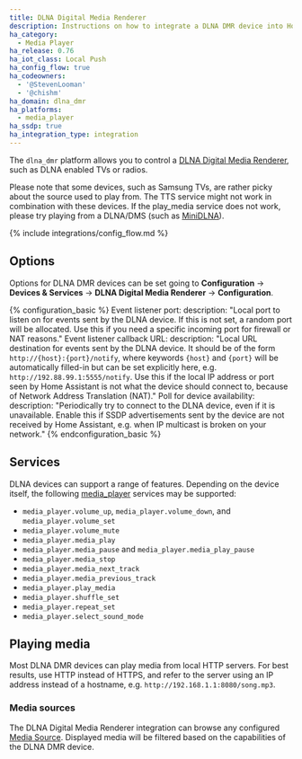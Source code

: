 ```yaml
---
title: DLNA Digital Media Renderer
description: Instructions on how to integrate a DLNA DMR device into Home Assistant.
ha_category:
  - Media Player
ha_release: 0.76
ha_iot_class: Local Push
ha_config_flow: true
ha_codeowners:
  - '@StevenLooman'
  - '@chishm'
ha_domain: dlna_dmr
ha_platforms:
  - media_player
ha_ssdp: true
ha_integration_type: integration
---
```


The `dlna_dmr` platform allows you to control a [DLNA Digital Media Renderer](https://www.dlna.org/), such as DLNA enabled TVs or radios.

Please note that some devices, such as Samsung TVs, are rather picky about the source used to play from. The TTS service might not work in combination with these devices. If the play_media service does not work, please try playing from a DLNA/DMS (such as [MiniDLNA](https://sourceforge.net/projects/minidlna/)).

{% include integrations/config_flow.md %}

## Options

Options for DLNA DMR devices can be set going to **Configuration** -> **Devices & Services** -> **DLNA Digital Media Renderer** -> **Configuration**.

{% configuration_basic %}
Event listener port:
  description: "Local port to listen on for events sent by the DLNA device. If this is not set, a random port will be allocated. Use this if you need a specific incoming port for firewall or NAT reasons."
Event listener callback URL:
  description: "Local URL destination for events sent by the DLNA device. It should be of the form `http://{host}:{port}/notify`, where keywords `{host}` and `{port}` will be automatically filled-in but can be set explicitly here, e.g. `http://192.88.99.1:5555/notify`. Use this if the local IP address or port seen by Home Assistant is not what the device should connect to, because of Network Address Translation (NAT)."
Poll for device availability:
  description: "Periodically try to connect to the DLNA device, even if it is unavailable. Enable this if SSDP advertisements sent by the device are not received by Home Assistant, e.g. when IP multicast is broken on your network."
{% endconfiguration_basic %}

## Services

DLNA devices can support a range of features. Depending on the device itself, the following [media_player](/integrations/media_player/#services) services may be supported:

* `media_player.volume_up`, `media_player.volume_down`, and `media_player.volume_set`
* `media_player.volume_mute`
* `media_player.media_play`
* `media_player.media_pause` and `media_player.media_play_pause`
* `media_player.media_stop`
* `media_player.media_next_track`
* `media_player.media_previous_track`
* `media_player.play_media`
* `media_player.shuffle_set`
* `media_player.repeat_set`
* `media_player.select_sound_mode`

## Playing media

Most DLNA DMR devices can play media from local HTTP servers. For best results, use HTTP instead of HTTPS, and refer to the server using an IP address instead of a hostname, e.g. `http://192.168.1.1:8080/song.mp3`.

### Media sources

The DLNA Digital Media Renderer integration can browse any configured [Media Source](/integrations/media_source/). Displayed media will be filtered based on the capabilities of the DLNA DMR device.
